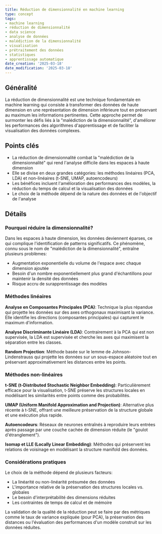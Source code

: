 ```yaml
---
title: Réduction de dimensionnalité en machine learning
type: concept
tags:
- machine learning
- réduction de dimensionnalité
- data science
- analyse de données
- malédiction de la dimensionnalité
- visualisation
- prétraitement des données
- statistiques
- apprentissage automatique
date_creation: '2025-03-18'
date_modification: '2025-03-18'
---
```

## Généralité

La réduction de dimensionnalité est une technique fondamentale en machine learning qui consiste à transformer des données de haute dimension en une représentation de dimension inférieure tout en préservant au maximum les informations pertinentes. Cette approche permet de surmonter les défis liés à la "malédiction de la dimensionnalité", d'améliorer les performances des algorithmes d'apprentissage et de faciliter la visualisation des données complexes.

## Points clés

- La réduction de dimensionnalité combat la "malédiction de la dimensionnalité" qui rend l'analyse difficile dans les espaces à haute dimension
- Elle se divise en deux grandes catégories: les méthodes linéaires (PCA, LDA) et non-linéaires (t-SNE, UMAP, autoencodeurs)
- Les bénéfices incluent l'amélioration des performances des modèles, la réduction du temps de calcul et la visualisation des données
- Le choix de la méthode dépend de la nature des données et de l'objectif de l'analyse

## Détails

### Pourquoi réduire la dimensionnalité?

Dans les espaces à haute dimension, les données deviennent éparses, ce qui complique l'identification de patterns significatifs. Ce phénomène, connu sous le nom de "malédiction de la dimensionnalité", entraîne plusieurs problèmes:
- Augmentation exponentielle du volume de l'espace avec chaque dimension ajoutée
- Besoin d'un nombre exponentiellement plus grand d'échantillons pour maintenir la densité des données
- Risque accru de surapprentissage des modèles

### Méthodes linéaires

**Analyse en Composantes Principales (PCA)**: Technique la plus répandue qui projette les données sur des axes orthogonaux maximisant la variance. Elle identifie les directions (composantes principales) qui capturent le maximum d'information.

**Analyse Discriminante Linéaire (LDA)**: Contrairement à la PCA qui est non supervisée, la LDA est supervisée et cherche les axes qui maximisent la séparation entre les classes.

**Random Projection**: Méthode basée sur le lemme de Johnson-Lindenstrauss qui projette les données sur un sous-espace aléatoire tout en préservant approximativement les distances entre les points.

### Méthodes non-linéaires

**t-SNE (t-Distributed Stochastic Neighbor Embedding)**: Particulièrement efficace pour la visualisation, t-SNE préserve les structures locales en modélisant les similarités entre points comme des probabilités.

**UMAP (Uniform Manifold Approximation and Projection)**: Alternative plus récente à t-SNE, offrant une meilleure préservation de la structure globale et une exécution plus rapide.

**Autoencodeurs**: Réseaux de neurones entraînés à reproduire leurs entrées après passage par une couche cachée de dimension réduite (le "goulot d'étranglement").

**Isomap et LLE (Locally Linear Embedding)**: Méthodes qui préservent les relations de voisinage en modélisant la structure manifold des données.

### Considérations pratiques

Le choix de la méthode dépend de plusieurs facteurs:
- La linéarité ou non-linéarité présumée des données
- L'importance relative de la préservation des structures locales vs. globales
- Le besoin d'interprétabilité des dimensions réduites
- Les contraintes de temps de calcul et de mémoire

La validation de la qualité de la réduction peut se faire par des métriques comme le taux de variance expliquée (pour PCA), la préservation des distances ou l'évaluation des performances d'un modèle construit sur les données réduites.